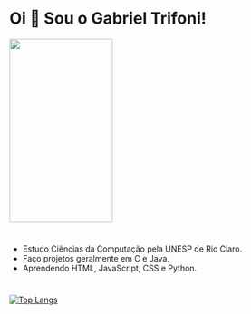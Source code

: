 <h1 align="left">Oi 👋 Sou o Gabriel Trifoni!</h1>

<img src="https://media.tenor.com/7JNExCWqRtgAAAAC/lweo-yuyu.gif" height=324 width=182/>

#

- Estudo Ciências da Computação pela UNESP de Rio Claro.
- Faço projetos geralmente em C e Java.
- Aprendendo HTML, JavaScript, CSS e Python. 

#

[![Top Langs](https://github-readme-stats.vercel.app/api/top-langs/?username=GabrielTrifoni&layout=compact&theme=github_dark)](https://github.com/anuraghazra/github-readme-stats)
